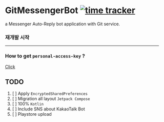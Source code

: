 # GitMessengerBot [![time tracker](https://wakatime.com/badge/github/sungbin5304/GitMessengerBot.svg)](https://wakatime.com/badge/github/sungbin5304/GitMessengerBot)
a Messenger Auto-Reply bot application with Git service.

### 재개발 시작

-----

### How to get `personal-access-key` ?
[Click](https://github.com/sungbin5304/GitMessengerBot/blob/master/get-personal-access-key.md)

## TODO
1. [ ] Apply `EncryptedSharedPreferences`
2. [ ] Migration all layout `Jetpack Compose`
3. [ ] 100% `Kotlin`
4. [ ] Include SNS about KakaoTalk Bot
5. [ ] Playstore upload
